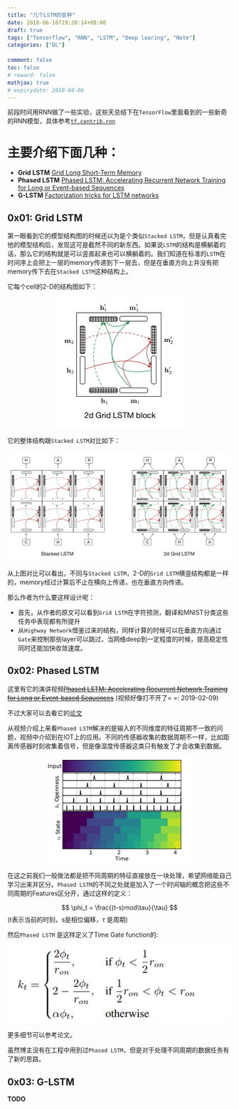 ```yaml
---
title: "几个LSTM的变种"
date: 2018-06-16T19:20:14+08:00
draft: true
tags: ["Tensorflow", "RNN", "LSTM", "Deep learing", "Note"]
categories: ["DL"]

comment: false
toc: false
# reward: false
mathjax: true
# expirydate: 2018-04-06
---
```


前段时间用RNN做了一些实验，这些天总结下在`TensorFlow`里面看到的一些新奇的RNN模型，具体参考[`tf.contrib.rnn`](https://www.tensorflow.org/versions/master/api_docs/python/tf/contrib/rnn)

# 主要介绍下面几种：
- **Grid LSTM** [
Grid Long Short-Term Memory](https://arxiv.org/abs/1507.01526)
- **Phased LSTM** [Phased LSTM: Accelerating Recurrent Network
Training for Long or Event-based Sequences](https://arxiv.org/pdf/1610.09513v1.pdf)
- **G-LSTM** [Factorization tricks for LSTM networks](https://arxiv.org/abs/1703.10722)


## 0x01: Grid LSTM
第一眼看到它的模型结构图的时候还以为是个类似`Stacked LSTM`，但是认真看完他的模型结构后，发现这可是截然不同的新东西。如果说`LSTM`的结构是横躺着的话，那么它的结构就是可以竖直起来也可以横躺着的。我们知道在标准的`LSTM`在时间序上会把上一层的memory传递到下一层去，但是在垂直方向上并没有把memory传下去在`Stacked LSTM`这种结构上。

它每个cell的2-D的结构图如下：
<div style="text-align:center"><img src ="/images/dl/grid_lstm_f1.png" /></div>

它的整体结构跟`Stacked LSTM`对比如下：
<div style="text-align:center"><img src ="/images/dl/grid_lstm_f2.png" /></div>

从上图对比可以看出，不同与`Stacked LSTM`，2-D的`Grid LSTM`横竖结构都是一样的，memory经过计算后不止在横向上传递，也在垂直方向传递。

那么作者为什么要这样设计呢：

- 首先，从作者的原文可以看到`Grid LSTM`在字符预测，翻译和MNIST分类这些任务中表现都有所提升
- 从`Highway Network`借鉴过来的结构，同样计算的时候可以在垂直方向通过`Gate`来控制那些layer可以跳过，当网络deep到一定程度的时候，提高稳定性同时还能加快收敛速度。


## 0x02: Phased LSTM
这里有它的演讲视频~~[Phased LSTM: Accelerating Recurrent Network Training for Long or Event-based Sequences](https://www.youtube.com/watch?v=ZMyVR3nwgAQ&t=18s)~~ (视频好像打不开了= =: 2019-02-09) 

不过大家可以去看它的[论文](http://papers.nips.cc/paper/6310-phased-lstm-accelerating-recurrent-network-training-for-long-or-event-based-sequences.pdf)

从视频介绍上来看`Phased LSTM`解决的是输入的不同维度的特征周期不一致的问题，视频中介绍到在IOT上的应用。不同的传感器收集的数据周期不一样，比如距离传感器时刻收集着信号，但是像湿度传感器这类只有触发了才会收集到数据。

<div style="text-align:center"><img src ="/images/dl/phased_lstm_f1.png" /></div>

在这之前我们一般做法都是把不同周期的特征直接放在一块处理，希望网络能自己学习出来并区分。`Phased LSTM`的不同之处就是加入了一个时间轴的概念把这些不同周期的Features区分开，通过这样的定义：

$$ \phi_t = \frac{(t-s)mod\tau}{\tau} $$ 
(t表示当前的时刻，s是相位偏移，$\tau$ 是周期)

然后`Phased LSTM` 是这样定义了Time Gate function的:

<div style="text-align:center"><img src ="/images/dl/phased_lstm_f2.png" /></div>

更多细节可以参考论文。

虽然博主没有在工程中用到过`Phased LSTM`，但是对于处理不同周期的数据任务有了新的思路。


## 0x03: G-LSTM
**TODO**

<script type="text/x-mathjax-config">
MathJax.Hub.Config({
  tex2jax: {inlineMath: [['$','$'], ['\\(','\\)']]}
});
</script>